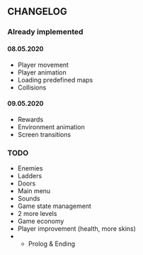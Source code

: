 ## CHANGELOG

### Already implemented

#### 08.05.2020

- Player movement
- Player animation
- Loading predefined maps
- Collisions

#### 09.05.2020

- Rewards
- Environment animation
- Screen transitions

### TODO

- Enemies
- Ladders
- Doors
- Main menu
- Sounds
- Game state management
- 2 more levels
- Game economy
- Player improvement (health, more skins)
- - Prolog & Ending

